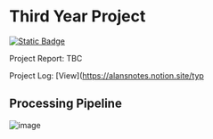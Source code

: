 # Third Year Project

[![Static Badge](https://img.shields.io/badge/View%20Dataset--Hugging%20Face-%23ffd21e?style=for-the-badge&link=https%3A%2F%2Fhuggingface.co%2Fdatasets%2Faap9002%2FStereo-Road-Curvature-Dashcam)](https://huggingface.co/datasets/aap9002/Stereo-Road-Curvature-Dashcam)

Project Report: TBC

Project Log: [View](https://alansnotes.notion.site/typ

## Processing Pipeline
![image](https://github.com/user-attachments/assets/1b7ceb47-65ea-462a-a9a2-adf3633d438b)
